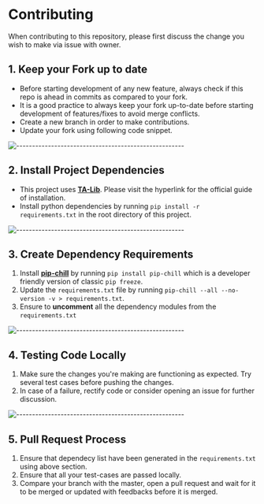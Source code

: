 # Contributing

When contributing to this repository, please first discuss the change you wish to make via issue with owner.

## 1. Keep your Fork up to date
* Before starting development of any new feature, always check if this repo is ahead in commits as compared to your fork.
* It is a good practice to always keep your fork up-to-date before starting development of features/fixes to avoid merge conflicts.
* Create a new branch in order to make contributions.
* Update your fork using following code snippet.

![-----------------------------------------------------](https://raw.githubusercontent.com/andreasbm/readme/master/assets/lines/rainbow.png)

## 2. Install Project Dependencies

* This project uses [**TA-Lib**](https://github.com/mrjbq7/ta-lib). Please visit the hyperlink for the official guide of installation.
* Install python dependencies by running `pip install -r requirements.txt` in the root directory of this project.

![-----------------------------------------------------](https://raw.githubusercontent.com/andreasbm/readme/master/assets/lines/rainbow.png)

## 3. Create Dependency Requirements

1. Install [**pip-chill**](https://pypi.org/project/pip-chill/) by running `pip install pip-chill` which is a developer friendly version of classic `pip freeze`.
2. Update the `requirements.txt` file by running `pip-chill --all --no-version -v > requirements.txt`.
3. Ensure to **uncomment** all the dependency modules from the `requirements.txt`

![-----------------------------------------------------](https://raw.githubusercontent.com/andreasbm/readme/master/assets/lines/rainbow.png)

## 4. Testing Code Locally

1. Make sure the changes you're making are functioning as expected. Try several test cases before pushing the changes. 
2. In case of a failure, rectify code or consider opening an issue for further discussion.

![-----------------------------------------------------](https://raw.githubusercontent.com/andreasbm/readme/master/assets/lines/rainbow.png)

## 5. Pull Request Process

1. Ensure that dependecy list have been generated in the `requirements.txt` using above section.
2. Ensure that all your test-cases are passed locally.
3. Compare your branch with the master, open a pull request and wait for it to be merged or updated with feedbacks before it is merged. 
